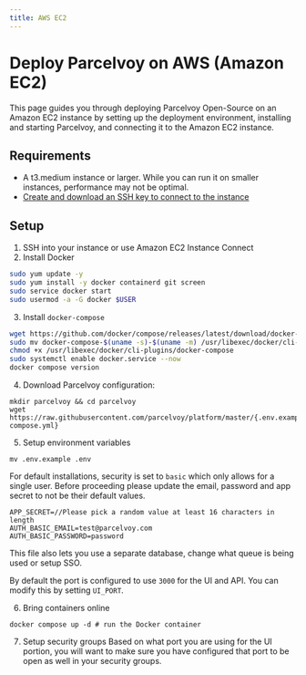 ```yaml
---
title: AWS EC2
---
```

# Deploy Parcelvoy on AWS (Amazon EC2)

This page guides you through deploying Parcelvoy Open-Source on an Amazon EC2 instance by setting up the deployment environment, installing and starting Parcelvoy, and connecting it to the Amazon EC2 instance.

## Requirements​
- A t3.medium instance or larger. While you can run it on smaller instances, performance may not be optimal.
- [Create and download an SSH key to connect to the instance](https://docs.aws.amazon.com/AWSEC2/latest/UserGuide/create-key-pairs.html)

## Setup
1. SSH into your instance or use Amazon EC2 Instance Connect
2. Install Docker
```sh
sudo yum update -y
sudo yum install -y docker containerd git screen
sudo service docker start
sudo usermod -a -G docker $USER
```

3. Install `docker-compose`
```sh
wget https://github.com/docker/compose/releases/latest/download/docker-compose-$(uname -s)-$(uname -m)
sudo mv docker-compose-$(uname -s)-$(uname -m) /usr/libexec/docker/cli-plugins/docker-compose
chmod +x /usr/libexec/docker/cli-plugins/docker-compose
sudo systemctl enable docker.service --now
docker compose version
```

4. Download Parcelvoy configuration:
```
mkdir parcelvoy && cd parcelvoy
wget https://raw.githubusercontent.com/parcelvoy/platform/master/{.env.example,docker-compose.yml}
```

5. Setup environment variables
```
mv .env.example .env
```

For default installations, security is set to `basic` which only allows for a single user. Before proceeding please update the email, password and app secret to not be their default values.

```
APP_SECRET=//Please pick a random value at least 16 characters in length
AUTH_BASIC_EMAIL=test@parcelvoy.com
AUTH_BASIC_PASSWORD=password
```

This file also lets you use a separate database, change what queue is being used or setup SSO.

By default the port is configured to use `3000` for the UI and API. You can modify this by setting `UI_PORT`.

6. Bring containers online
```
docker compose up -d # run the Docker container
```

7. Setup security groups
Based on what port you are using for the UI portion, you will want to make sure you have configured that port to be open as well in your security groups.
